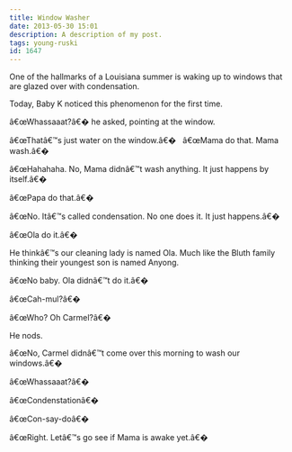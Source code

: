 ```yaml
---
title: Window Washer
date: 2013-05-30 15:01
description: A description of my post.
tags: young-ruski
id: 1647
---
```

One of the hallmarks of a Louisiana summer is waking up to windows that are glazed over with condensation.

Today, Baby K noticed this phenomenon for the first time.

â€œWhassaaat?â€� he asked, pointing at the window.

â€œThatâ€™s just water on the window.â€�
<span class="spanEndPreview">&nbsp;</span>
â€œMama do that.  Mama wash.â€�

â€œHahahaha.  No, Mama didnâ€™t wash anything.  It just happens by itself.â€�

â€œPapa do that.â€�

â€œNo.  Itâ€™s called condensation.  No one does it.  It just happens.â€�

â€œOla do it.â€�  

He thinkâ€™s our cleaning lady is named Ola.  Much like the Bluth family thinking their youngest son is named Anyong.

â€œNo baby.  Ola didnâ€™t do it.â€�

â€œCah-mul?â€�

â€œWho?  Oh Carmel?â€�

He nods.

â€œNo, Carmel didnâ€™t come over this morning to wash our windows.â€�

â€œWhassaaat?â€�

â€œCondenstationâ€�

â€œCon-say-doâ€�

â€œRight.  Letâ€™s go see if Mama is awake yet.â€�
